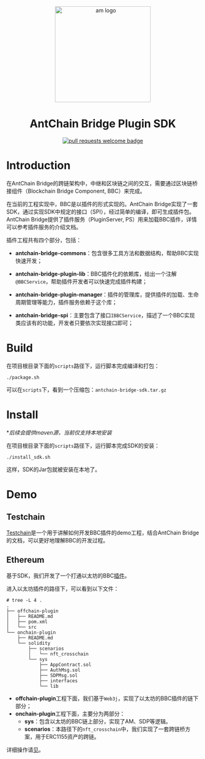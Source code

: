 <div align="center">
  <img alt="am logo" src="https://gw.alipayobjects.com/zos/bmw-prod/3ee4adc7-1960-4dbf-982e-522ac135a0c0.svg" width="250" >
  <h1 align="center">AntChain Bridge Plugin SDK</h1>
  <p align="center">
    <a href="http://makeapullrequest.com">
      <img alt="pull requests welcome badge" src="https://img.shields.io/badge/PRs-welcome-brightgreen.svg?style=flat">
    </a>
  </p>
</div>


# Introduction

在AntChain Bridge的跨链架构中，中继和区块链之间的交互，需要通过区块链桥接组件（Blockchain Bridge Component, BBC）来完成。

在当前的工程实现中，BBC是以插件的形式实现的。AntChain Bridge实现了一套SDK，通过实现SDK中规定的接口（SPI），经过简单的编译，即可生成插件包。AntChain Bridge提供了插件服务（PluginServer, PS）用来加载BBC插件，详情可以参考插件服务的介绍文档。

插件工程共有四个部分，包括：

- **antchain-bridge-commons**：包含很多工具方法和数据结构，帮助BBC实现快速开发；

- **antchain-bridge-plugin-lib**：BBC插件化的依赖库，给出一个注解`@BBCService`，帮助插件开发者可以快速完成插件构建；

- **antchain-bridge-plugin-manager**：插件的管理库，提供插件的加载、生命周期管理等能力，插件服务依赖于这个库；

- **antchain-bridge-spi**：主要包含了接口`IBBCService`，描述了一个BBC实现类应该有的功能，开发者只要依次实现接口即可；

  

# Build

在项目根目录下面的`scripts`路径下，运行脚本完成编译和打包：

```
./package.sh 
```

可以在`scripts`下，看到一个压缩包：`antchain-bridge-sdk.tar.gz`



# Install

**后续会提供maven源，当前仅支持本地安装*

在项目根目录下面的`scripts`路径下，运行脚本完成SDK的安装：

```
./install_sdk.sh
```

这样，SDK的Jar包就被安装在本地了。



# Demo

## Testchain

[Testchain](pluginset/demo-testchain)是一个用于讲解如何开发BBC插件的demo工程，结合AntChain Bridge的文档，可以更好地理解BBC的开发过程。

## Ethereum

基于SDK，我们开发了一个打通以太坊的BBC[插件](./pluginset/ethereum)。

进入以太坊插件的路径下，可以看到以下文件：

```
# tree -L 4 .        
.
├── offchain-plugin
│   ├── README.md
│   ├── pom.xml
│   └── src
└── onchain-plugin
    ├── README.md
    └── solidity
        ├── scenarios
        │   └── nft_crosschain
        └── sys
            ├── AppContract.sol
            ├── AuthMsg.sol
            ├── SDPMsg.sol
            ├── interfaces
            └── lib
```

- **offchain-plugin**工程下面，我们基于`Web3j`，实现了以太坊的BBC插件的链下部分；
- **onchain-plugin**工程下面，主要分为两部分：
  - **sys**：包含以太坊的BBC链上部分，实现了AM、SDP等逻辑。
  - **scenarios**：本路径下的`nft_crosschain`中，我们实现了一套跨链桥方案，用于ERC1155资产的跨链。

详细操作请[见](pluginset/ethereum/offchain-plugin/README.md)。
